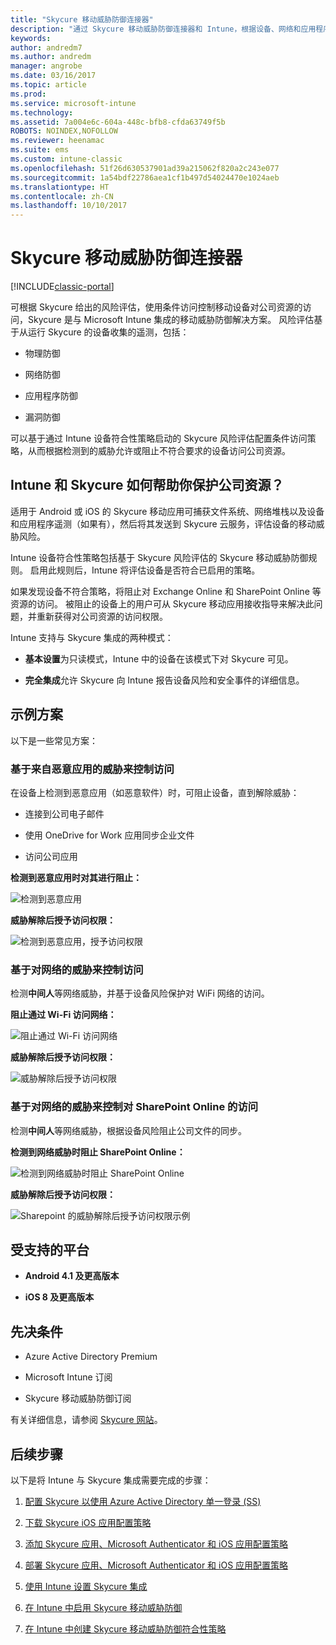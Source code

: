 ```yaml
---
title: "Skycure 移动威胁防御连接器"
description: "通过 Skycure 移动威胁防御连接器和 Intune，根据设备、网络和应用程序风险，为公司资源提供访问保护。"
keywords: 
author: andredm7
ms.author: andredm
manager: angrobe
ms.date: 03/16/2017
ms.topic: article
ms.prod: 
ms.service: microsoft-intune
ms.technology: 
ms.assetid: 7a004e6c-604a-448c-bfb8-cfda63749f5b
ROBOTS: NOINDEX,NOFOLLOW
ms.reviewer: heenamac
ms.suite: ems
ms.custom: intune-classic
ms.openlocfilehash: 51f26d630537901ad39a215062f820a2c243e077
ms.sourcegitcommit: 1a54bdf22786aea1cf1b497d54024470e1024aeb
ms.translationtype: HT
ms.contentlocale: zh-CN
ms.lasthandoff: 10/10/2017
---
```

# <a name="skycure-mobile-threat-defense-connector"></a>Skycure 移动威胁防御连接器

[!INCLUDE[classic-portal](../includes/classic-portal.md)]

可根据 Skycure 给出的风险评估，使用条件访问控制移动设备对公司资源的访问，Skycure 是与 Microsoft Intune 集成的移动威胁防御解决方案。 风险评估基于从运行 Skycure 的设备收集的遥测，包括：

-   物理防御

-   网络防御

-   应用程序防御

-   漏洞防御

可以基于通过 Intune 设备符合性策略启动的 Skycure 风险评估配置条件访问策略，从而根据检测到的威胁允许或阻止不符合要求的设备访问公司资源。

## <a name="how-do-intune-and-skycure-help-protect-your-company-resources"></a>Intune 和 Skycure 如何帮助你保护公司资源？

适用于 Android 或 iOS 的 Skycure 移动应用可捕获文件系统、网络堆栈以及设备和应用程序遥测（如果有），然后将其发送到 Skycure 云服务，评估设备的移动威胁风险。

Intune 设备符合性策略包括基于 Skycure 风险评估的 Skycure 移动威胁防御规则。 启用此规则后，Intune 将评估设备是否符合已启用的策略。

如果发现设备不符合策略，将阻止对 Exchange Online 和 SharePoint Online 等资源的访问。 被阻止的设备上的用户可从 Skycure 移动应用接收指导来解决此问题，并重新获得对公司资源的访问权限。

Intune 支持与 Skycure 集成的两种模式：

-   **基本设置**为只读模式，Intune 中的设备在该模式下对 Skycure 可见。

-   **完全集成**允许 Skycure 向 Intune 报告设备风险和安全事件的详细信息。

## <a name="sample-scenarios"></a>示例方案

以下是一些常见方案：

### <a name="control-access-based-on-threats-from-malicious-apps"></a>基于来自恶意应用的威胁来控制访问

在设备上检测到恶意应用（如恶意软件）时，可阻止设备，直到解除威胁：

-   连接到公司电子邮件

-   使用 OneDrive for Work 应用同步企业文件

-   访问公司应用

**检测到恶意应用时对其进行阻止：**

![检测到恶意应用](../media/mtp/skycure-arch-1.png)

**威胁解除后授予访问权限：**

![检测到恶意应用，授予访问权限](../media/mtp/skycure-arch-2.png)

### <a name="control-access-based-on-threat-to-network"></a>基于对网络的威胁来控制访问

检测**中间人**等网络威胁，并基于设备风险保护对 WiFi 网络的访问。

**阻止通过 Wi-Fi 访问网络：**

![阻止通过 Wi-Fi 访问网络](../media/mtp/skycure-arch-3.png)

**威胁解除后授予访问权限：**

![威胁解除后授予访问权限](../media/mtp/skycure-arch-4.png)

### <a name="control-access-to-sharepoint-online-based-on-threat-to-network"></a>基于对网络的威胁来控制对 SharePoint Online 的访问

检测**中间人**等网络威胁，根据设备风险阻止公司文件的同步。

**检测到网络威胁时阻止 SharePoint Online：**

![检测到网络威胁时阻止 SharePoint Online](../media/mtp/skycure-arch-5.png)

**威胁解除后授予访问权限：**

![Sharepoint 的威胁解除后授予访问权限示例](../media/mtp/skycure-arch-6.png)

## <a name="supported-platforms"></a>受支持的平台

-   **Android 4.1 及更高版本**

-   **iOS 8 及更高版本**

## <a name="pre-requisites"></a>先决条件

-   Azure Active Directory Premium

-   Microsoft Intune 订阅

-   Skycure 移动威胁防御订阅

有关详细信息，请参阅 [Skycure 网站](https://www.skycure.com/skycure-microsoft-integration/)。

## <a name="next-steps"></a>后续步骤

以下是将 Intune 与 Skycure 集成需要完成的步骤：

1.  [配置 Skycure 以使用 Azure Active Directory 单一登录 (SS)](/intune-classic/deploy-use/configure-skycure-to-use-azure-active-directory-single-sign-on)

2.  [下载 Skycure iOS 应用配置策略](/intune-classic/deploy-use/download-skycure-ios-app-configuration-policy)

3.  [添加 Skycure 应用、Microsoft Authenticator 和 iOS 应用配置策略](/intune-classic/deploy-use/add-skycure-apps-microsoft-authenticator-and-ios-app-configuration-policy)

4.  [部署 Skycure 应用、Microsoft Authenticator 和 iOS 应用配置策略](/intune-classic/deploy-use/deploy-skycure-apps-microsoft-authenticator-app-and-ios-app-configuration-policy)

5.  [使用 Intune 设置 Skycure 集成](/intune-classic/deploy-use/setup-the-skycure-integration-with-Intune)

6.  [在 Intune 中启用 Skycure 移动威胁防御](/intune-classic/deploy-use/enable-skycure-mobile-threat-defense-in-intune)

7.  [在 Intune 中创建 Skycure 移动威胁防御符合性策略](/intune-classic/deploy-use/create-skycure-mobile-threat-defense-compliance-policy)
